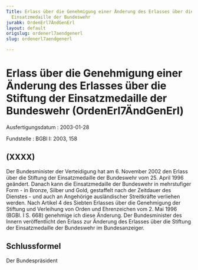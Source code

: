 ```yaml
---
Title: Erlass über die Genehmigung einer Änderung des Erlasses über die Stiftung der
  Einsatzmedaille der Bundeswehr
jurabk: OrdenErl7ÄndGenErl
layout: default
origslug: ordenerl7aendgenerl
slug: ordenerl7aendgenerl

---
```


# Erlass über die Genehmigung einer Änderung des Erlasses über die Stiftung der Einsatzmedaille der Bundeswehr (OrdenErl7ÄndGenErl)

Ausfertigungsdatum
:   2003-01-28

Fundstelle
:   BGBl I: 2003, 158



## (XXXX)

Der Bundesminister der Verteidigung hat am 6. November 2002 den Erlass
über die Stiftung der Einsatzmedaille der Bundeswehr vom 25. April
1996 geändert. Danach kann die Einsatzmedaille der Bundeswehr in
mehrstufiger Form - in Bronze, Silber und Gold, gestaffelt nach der
Zeitdauer des Dienstes - und auch an Angehörige ausländischer
Streitkräfte verliehen werden.
Nach Artikel 4 des Siebten Erlasses über die Genehmigung der Stiftung
und Verleihung von Orden und Ehrenzeichen vom 2. Mai 1996 (BGBl. I S.
668) genehmige ich diese Änderung.
Der Bundesminister des Innern veröffentlicht den Erlass zur Änderung
des Erlasses über die Stiftung der Einsatzmedaille der Bundeswehr im
Bundesanzeiger.


## Schlussformel

Der Bundespräsident

